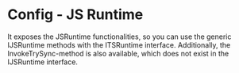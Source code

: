 # Config - JS Runtime

It exposes the JSRuntime functionalities, so you can use the generic IJSRuntime methods with the ITSRuntime interface.
Additionally, the InvokeTrySync-method is also available, which does not exist in the IJSRuntime interface.
